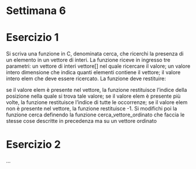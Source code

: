 # Settimana 6
# Esercizio 1
Si scriva una funzione in C, denominata cerca, che ricerchi la presenza di un elemento in un vettore di interi. La funzione riceve in ingresso tre parametri: un vettore di interi vettore[] nel quale ricercare il valore; un valore intero dimensione che indica quanti elementi contiene il vettore; il valore intero elem che deve essere ricercato. La funzione deve restituire:

se il valore elem è presente nel vettore, la funzione restituisce l’indice della posizione nella quale si trova tale valore;
se il valore elem è presente più volte, la funzione restituisce l’indice di tutte le occorrenze;
se il valore elem non è presente nel vettore, la funzione restituisce -1.
Si modifichi poi la funzione cerca definendo la funzione cerca_vettore_ordinato che faccia le stesse cose descritte in precedenza ma su un vettore ordinato

# Esercizio 2
...
